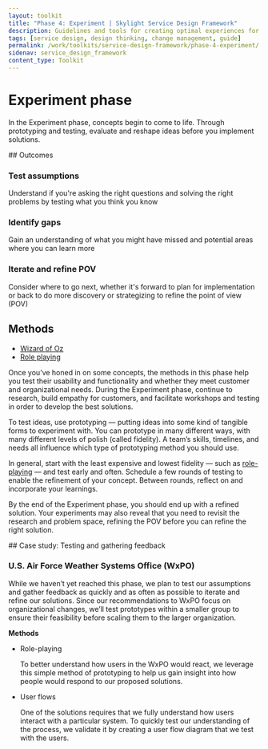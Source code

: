 ```yaml
---
layout: toolkit
title: "Phase 4: Experiment | Skylight Service Design Framework"
description: Guidelines and tools for creating optimal experiences for both users and your organization.
tags: [service design, design thinking, change management, guide]
permalink: /work/toolkits/service-design-framework/phase-4-experiment/
sidenav: service_design_framework
content_type: Toolkit
---
```


# Experiment phase

In the Experiment phase, concepts begin to come to life. Through prototyping and testing, evaluate and reshape ideas before you implement solutions.

<div class="callout--tip callout--summary" markdown="1">
## Outcomes

### Test assumptions
Understand if you're asking the right questions and solving the right problems by testing what you think you know

### Identify gaps
Gain an understanding of what you might have missed and potential areas where you can learn more

### Iterate and refine POV
Consider where to go next, whether it's forward to plan for implementation or back to do more discovery or strategizing to refine the point of view (POV)

## Methods
- [Wizard of Oz](/work/toolkits/service-design-framework/methods/wizard-of-oz/)
- [Role playing](/work/toolkits/service-design-framework/methods/role-playing/)
</div>

Once you’ve honed in on some concepts, the methods in this phase help you test their usability and functionality and whether they meet customer and organizational needs. During the Experiment phase, continue to research, build empathy for customers, and facilitate workshops and testing in order to develop the best solutions.

To test ideas, use prototyping — putting ideas into some kind of tangible forms to experiment with. You can prototype in many different ways, with many different levels of polish (called fidelity). A team’s skills, timelines, and needs all influence which type of prototyping method you should use.

In general, start with the least expensive and lowest fidelity — such as [role-playing](/work/toolkits/service-design-framework/methods/role-playing/) — and test early and often. Schedule a few rounds of testing to enable the refinement of your concept. Between rounds, reflect on and incorporate your learnings.

By the end of the Experiment phase, you should end up with a refined solution. Your experiments may also reveal that you need to revisit the research and problem space, refining the POV before you can refine the right solution.

<div class="callout callout--case-study" markdown="1">
## Case study: Testing and gathering feedback

### U.S. Air Force Weather Systems Office (WxPO)

While we haven’t yet reached this phase, we plan to test our assumptions and gather feedback as quickly and as often as possible to iterate and refine our solutions. Since our recommendations to  WxPO focus on organizational changes, we’ll test prototypes within a smaller group to ensure their feasibility before scaling them to the larger organization.

**Methods**

* Role-playing

    To better understand how users in the WxPO would react, we leverage this simple method of prototyping to help us gain insight into how people would respond to our proposed solutions.

* User flows

    One of the solutions requires that we fully understand how users interact with a particular system. To quickly test our understanding of the process, we validate it by creating a user flow diagram that we test with the users.
</div>